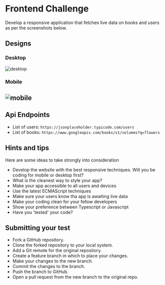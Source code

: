 # Frontend Challenge

Develop a responsive application that fetches live data on books and users as per the screenshots below.

## Designs

### Desktop

<img src="https://raw.githubusercontent.com/rottitime/frontend-test/main/desktop.png" alt='desktop' />

### Mobile

## <img src="https://raw.githubusercontent.com/rottitime/frontend-test/main/mobile.png" alt='mobile' />

## Api Endpoints

- List of users: `https://jsonplaceholder.typicode.com/users`
- List of books: `https://www.googleapis.com/books/v1/volumes?q=flowers`

## Hints and tips

Here are some ideas to take strongly into consideration

- Develop the website with the best responsive techniques. Will you be coding for mobile or desktop first?
- What is the cleanest way to style your app?
- Make your app accessible to all users and devices
- Use the latest ECMAScript techniques
- Make sure your users know tha app is awaiting live data
- Make your coding clean for your fellow developers
- Show your preference between Typescript or Javascript
- Have you 'tested' your code?

## Submitting your test

- Fork a GitHub repository.
- Clone the forked repository to your local system.
- Add a Git remote for the original repository.
- Create a feature branch in which to place your changes.
- Make your changes to the new branch.
- Commit the changes to the branch.
- Push the branch to GitHub.
- Open a pull request from the new branch to the original repo.
